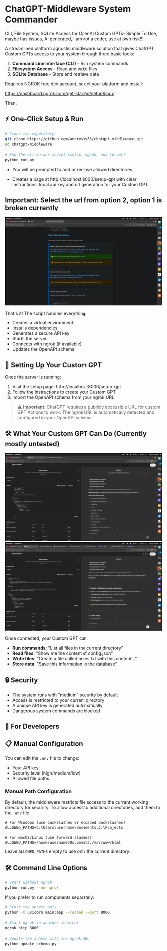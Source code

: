 # ChatGPT-Middleware System Commander

CLI, File System, SQLite Access for OpenAI Custom GPTs- Simple To Use, maybe has issues, AI generated, I am not a coder, use at own risk!!!

A streamlined platform agnostic middleware solution that gives ChatGPT Custom GPTs access to your system through three basic tools:

1. **Command Line Interface (CLI)** - Run system commands
2. **Filesystem Access** - Read and write files
3. **SQLite Database** - Store and retrieve data


Requires NGROK free dev account, select your platform and install:

https://dashboard.ngrok.com/get-started/setup/linux

Then:

## ⚡ One-Click Setup & Run

```bash
# Clone the repository 
git clone https://github.com/angrysky56/chatgpt-middleware.git
cd chatgpt-middleware

# Run the all-in-one script (setup, ngrok, and server)
python run.py
```

- You will be prompted to add or remove allowed directories

- Creates a page at http://localhost:8000/setup-gpt with clear instructions, local api key and url generation for your Custom GPT.

## Important: Select the url from option 2, option 1 is broken currently

![alt text](image-1.png)

That's it! The script handles everything:

- Creates a virtual environment
- Installs dependencies
- Generates a secure API key
- Starts the server
- Connects with ngrok (if available)
- Updates the OpenAPI schema

## 🔌 Setting Up Your Custom GPT

Once the server is running:

1. Visit the setup page: http://localhost:8000/setup-gpt
2. Follow the instructions to create your Custom GPT
3. Import the OpenAPI schema from your ngrok URL

> ⚠️ **Important**: ChatGPT requires a publicly accessible URL for custom GPT Actions to work. The ngrok URL is automatically detected and configured in your OpenAPI schema.

## 🛠️ What Your Custom GPT Can Do (Currently mostly untested)

![alt text](image.png)
![alt text](image-2.png)

Once connected, your Custom GPT can:

- **Run commands**: "List all files in the current directory"
- **Read files**: "Show me the content of config.json"
- **Write files**: "Create a file called notes.txt with this content..."
- **Store data**: "Save this information to the database"

## 🔒 Security

- The system runs with "medium" security by default
- Access is restricted to your current directory
- A unique API key is generated automatically
- Dangerous system commands are blocked

## 🔧 For Developers

## 📋 Manual Configuration

You can edit the `.env` file to change:

- Your API key
- Security level (high/medium/low)
- Allowed file paths

### Manual Path Configuration

By default, the middleware restricts file access to the current working directory for security.
To allow access to additional directories, add them to the `.env` file:

```env
# For Windows (use backslashes or escaped backslashes)
ALLOWED_PATHS=C:\Users\username\Documents,C:\Projects

# For macOS/Linux (use forward slashes)
ALLOWED_PATHS=/home/username/Documents,/var/www/html
```

Leave `ALLOWED_PATHS` empty to use only the current directory.

## 🛠️ Command Line Options

```bash
# Start without ngrok
python run.py --no-ngrok
```

If you prefer to run components separately:

```bash
# Start the server only
python -m uvicorn main:app --reload --port 8000

# Start ngrok in another terminal
ngrok http 8000

# Update the schema with the ngrok URL
python update_schema.py
```
